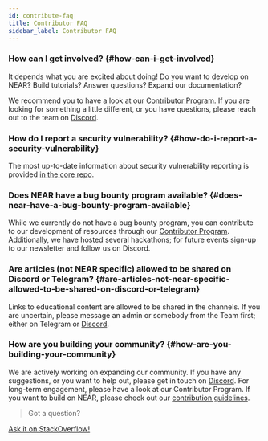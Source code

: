 ```yaml
---
id: contribute-faq
title: Contributor FAQ
sidebar_label: Contributor FAQ
---
```


### How can I get involved? {#how-can-i-get-involved}
It depends what you are excited about doing! Do you want to develop on NEAR? Build tutorials? Answer questions? Expand our documentation? 

We recommend you to have a look at our [Contributor Program](https://near.org/contributor/). If you are looking for something a little different, or you have questions, please reach out to the team on [Discord](http://near.chat/).

### How do I report a security vulnerability? {#how-do-i-report-a-security-vulnerability}
The most up-to-date information about security vulnerability reporting is provided [in the core repo](https://github.com/near/nearcore/blob/master/SECURITY.md).

### Does NEAR have a bug bounty program available? {#does-near-have-a-bug-bounty-program-available}
While we currently do not have a bug bounty program, you can contribute to our development of resources through our [Contributor Program](https://near.org/contributor/). Additionally, we have hosted several hackathons; for future events sign-up to our newsletter and follow us on Discord.

### Are articles (not NEAR specific) allowed to be shared on Discord or Telegram? {#are-articles-not-near-specific-allowed-to-be-shared-on-discord-or-telegram}
Links to educational content are allowed to be shared in the channels. If you are uncertain, please message an admin or somebody from the Team first; either on Telegram or [Discord](http://near.chat/).

### How are you building your community? {#how-are-you-building-your-community}
We are actively working on expanding our community. If you have any suggestions, or you want to help out, please get in touch on [Discord](http://near.chat/). For long-term engagement, please have a look at our Contributor Program. If you want to build on NEAR, please check out our [contribution guidelines](/docs/community/contribute/contribute-nearcore).

>Got a question?
<a href="https://stackoverflow.com/questions/tagged/nearprotocol">
  <h8>Ask it on StackOverflow!</h8></a>
